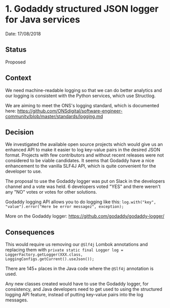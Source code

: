 # 1. Godaddy structured JSON logger for Java services

Date: 17/08/2018

## Status

Proposed

## Context

We need machine-readable logging so that we can do better analytics and our logging is consistent with the Python services, which use Structlog.

We are aiming to meet the ONS's logging standard, which is documented here: https://github.com/ONSdigital/software-engineer-community/blob/master/standards/logging.md

## Decision

We investigated the available open source projects which would give us an enhanced API to make it easier to log key-value pairs in the desired JSON format. Projects with few contributors and without recent releases were not considered to be viable candidates. It seems that Godaddy have a nice enhancement to the vanilla SLF4J API, which is quite convenient for the developer to use.

The proposal to use the Godaddy logger was put on Slack in the developers channel and a vote was held. 6 developers voted "YES" and there weren't any "NO" votes or votes for other solutions.

Godaddy logging API allows you to do logging like this: `log.with("key", "value").error("Here be error messagez", exception);`

More on the Godaddy logger: https://github.com/godaddy/godaddy-logger/

## Consequences

This would require us removing our `@Slf4j` Lombok annotations and replacing them with `private static final Logger log = LoggerFactory.getLogger(XXX.class, LoggingConfigs.getCurrent().useJson());`

There are 145+ places in the Java code where the `@Slf4j` annotation is used.

Any new classes created would have to use the Godaddy logger, for consistency, and Java developers need to get used to using the structured logging API feature, instead of putting key-value pairs into the log messages.